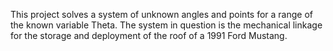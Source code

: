 This project solves a system of unknown angles and points for a range of the known variable Theta. The system in question is the mechanical linkage for the storage and deployment of the roof of a 1991 Ford Mustang.
